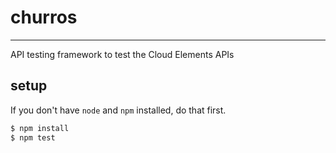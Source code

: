# churros

--------------------------------------------------------------------------------

API testing framework to test the Cloud Elements APIs

## setup
If you don't have `node` and `npm` installed, do that first.

```bash
$ npm install
$ npm test
```
